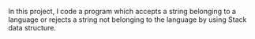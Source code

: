 In this project, I code a program which accepts a string belonging to a language or 
rejects a string not belonging to the language by using Stack data structure.
